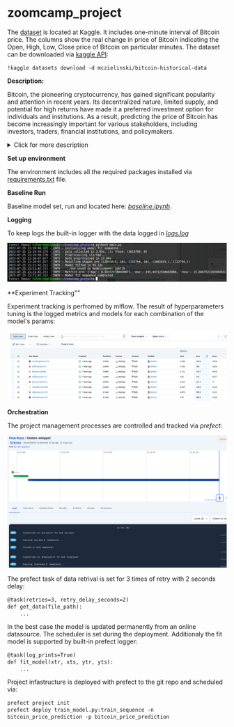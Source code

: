 # zoomcamp_project

The [dataset](https://www.kaggle.com/datasets/mczielinski/bitcoin-historical-data) is located at Kaggle. It includes one-minute interval of Bitcoin price. The columns show the real change in price of Bitcoin indicating the Open, High, Low, Close price of Bitcoin on particular minutes. The dataset can be downloaded via [kaggle API](https://www.kaggle.com/docs/api):

```
!kaggle datasets download -d mczielinski/bitcoin-historical-data
```

**Description:** 

Bitcoin, the pioneering cryptocurrency, has gained significant popularity and attention in recent years. Its decentralized nature, limited supply, and potential for high returns have made it a preferred investment option for individuals and institutions. As a result, predicting the price of Bitcoin has become increasingly important for various stakeholders, including investors, traders, financial institutions, and policymakers.

<details>
    <summary>Click for more description</summary>

Predicting Bitcoin prices has significant implications for various stakeholders, including investors, traders, risk managers, financial planners, and policymakers. Accurate price forecasts empower individuals and institutions to make informed investment decisions, manage risks effectively, develop trading strategies, optimize asset allocations, and assess the impact of cryptocurrencies on the broader economy. By leveraging advanced analytical techniques, predictive models can enhance market efficiency, increase profitability, and contribute to the overall understanding of the cryptocurrency market dynamics.

The dataset contains base data on the trading volume and types of a price within a period: Open, Close, Max, Min. The prediction focuses on the *Close* price, i.e. the final price at a period end.
</details>

**Set up environment**

The environment includes all the required packages installed via [requirements.txt](requirements.txt) file.

**Baseline Run**

Baseline model set, run and located here: *[baseline.ipynb](baseline.ipynb)*.

**Logging**

To keep logs the built-in logger with the data logged in *[logs.log](logs.log)*

![logs](images/log.png)

**Experiment Tracking""

Experiment tracking is perfromed by mlflow. The result of hyperparameters tuning is the logged metrics and models for each combination of the model's params:

![mlflow](images/mlflow.png)

**Orchestration**

The project management processes are controlled and tracked via *prefect*:

![prefect](images/prefect.png)

The prefect task of data retrival is set for 3 times of retry with 2 seconds delay:

```
@task(retries=3, retry_delay_seconds=2)
def get_data(file_path):
    ...

```

In the best case the model is updated permanently from an online datasource. The scheduler is set during the deployment. Additionaly the fit model is supported by built-in prefect logger:

```
@task(log_prints=True)
def fit_model(xtr, xts, ytr, yts):
    ...

 ```

Project infastructure is deployed with prefect to the git repo and scheduled via:
```
prefect project init
prefect deploy train_model.py:train_sequence -n bitcoin_price_prediction -p bitcoin_price_prediction
```